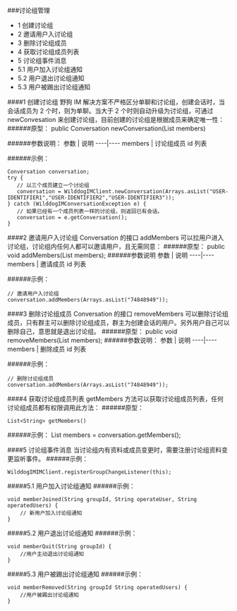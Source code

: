 
###讨论组管理 
* 1 创建讨论组
* 2 邀请用户入讨论组 
* 3 删除讨论组成员
* 4 获取讨论组成员列表
* 5 讨论组事件消息
 * 5.1 用户加入讨论组通知
 * 5.2 用户退出讨论组通知 
 * 5.3 用户被踢出讨论组通知


####1 创建讨论组
野狗 IM 解决方案不严格区分单聊和讨论组，创建会话时，当会话成员为 2 个时，则为单聊。当大于 2 个时则自动升级为讨论组，可通过 newConvesation 来创建讨论组，目前创建的讨论组是根据成员来确定唯一性：
######原型：
	public Conversation newConversation(List<String> members)
	
######参数说明：
参数	| 说明
----|----
members	| 讨论组成员 id 列表

######示例：
```
Conversation conversation;
try {
   // 以三个成员建立一个讨论组
   conversation = WilddogIMClient.newConversation(Arrays.asList("USER-IDENTIFIER1","USER-IDENTIFIER2","USER-IDENTIFIER3"));
} catch (WilddogIMConversationException e) {
   // 如果已经有一个成员列表一样的讨论组，则返回已有会话。
   conversation = e.getConversation();
}
```

####2 邀请用户入讨论组
Conversation 的接口 addMembers 可以拉用户进入讨论组，讨论组内任何人都可以邀请用户，且无需同意：
######原型：
	public void addMembers(List<String> members);
######参数说明
参数	| 说明
----|----
members | 邀请成员 id 列表

######示例：
```
// 邀请用户入讨论组
conversation.addMembers(Arrays.asList("74848949"));
```
 
####3 删除讨论组成员
Conversation 的接口 removeMembers 可以删除讨论组成员，只有群主可以删除讨论组成员，群主为创建会话的用户。另外用户自己可以删除自己，意思就是退出讨论组。
######原型：
	public void removeMembers(List<String> members);
######参数说明：
参数	| 说明
----|----
members	| 删除成员 id 列表

######示例：
```
// 删除讨论组成员
conversation.addMembers(Arrays.asList("74848949"));
```

####4 获取讨论组成员列表
getMembers 方法可以获取讨论组成员列表，任何讨论组成员都有权限调用此方法：
######原型：

	List<String> getMembers()
	
######示例：
	List<String> members = conversation.getMembers();

####5 讨论组事件消息
当讨论组内有资料或成员变更时，需要注册讨论组资料变更监听事件。
######示例：
```
WilddogIMIMClient.registerGroupChangeListener(this);
```
#####5.1 用户加入讨论组通知
######示例：
```
void memberJoined(String groupId, String operateUser, String operatedUsers) {
	// 新用户加入讨论组通知
}	
```

#####5.2 用户退出讨论组通知
######示例：
```
void memberQuit(String groupId) {
	//用户主动退出讨论组通知
}
```

#####5.3 用户被踢出讨论组通知
######示例：
```
void memberRemoved(String groupId String operatedUsers) {
	//用户被踢出讨论组通知
}
```
 
 